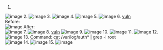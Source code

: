1.
![image](https://github.com/user-attachments/assets/5527e1b1-c834-43a7-9f09-2fd18442ed0f)
2.
![image](https://github.com/user-attachments/assets/12d405b0-e363-420b-bf2b-f7f2567d3620)
3.
![image](https://github.com/user-attachments/assets/4b8de31e-4b09-4a79-a99e-b69bb236dd09)
4.
![image](https://github.com/user-attachments/assets/7f94dd5d-85f8-4688-b0e1-7d2c13f9027d)
5.
![image](https://github.com/user-attachments/assets/2fc6fb84-e6fd-4540-a525-e86f631bf976)
6. [vuln](https://github.com/advisories/GHSA-4w54-wwc9-x62c) <br>
Before: <br>
![image](https://github.com/user-attachments/assets/cb33ec22-8a4a-47b4-9c23-8f3a4ff12b8d)
After: <br>
![image](https://github.com/user-attachments/assets/3aea1478-0a6d-4b28-938d-e1fe0755204a)
7.
![image](https://github.com/user-attachments/assets/6e281035-1d03-4d9f-829e-7eba5d959faa)
8. [vuln](https://github.com/RhinoSecurityLabs/CVEs/tree/master/CVE-2023-47323?source=post_page-----71008786f53e---------------------------------------)
![image](https://github.com/user-attachments/assets/d21eefff-9243-44f8-9fd4-ec15d5fe0464)
9.
![image](https://github.com/user-attachments/assets/50cac439-06f0-4a26-8af9-348ca01dadb9)
10.
![image](https://github.com/user-attachments/assets/d5ee951a-76dc-498b-b055-126117917a71)
11.
![image](https://github.com/user-attachments/assets/191cfd2a-6169-4384-8927-b78d4dfbbd67)
12.
![image](https://github.com/user-attachments/assets/d8fc9fd8-352d-4b7b-9f4f-3d8991eacd4c)
13.
Command: cat /var/log/auth* | grep -i root <br>
![image](https://github.com/user-attachments/assets/aa36b753-75c3-4114-979e-d16c5b944c99)
14.
![image](https://github.com/user-attachments/assets/53d78a61-16df-4d35-b639-de426ed8ca29)
15.
![image](https://github.com/user-attachments/assets/b69a1028-1407-4b9d-99c6-96ef8748a048)















